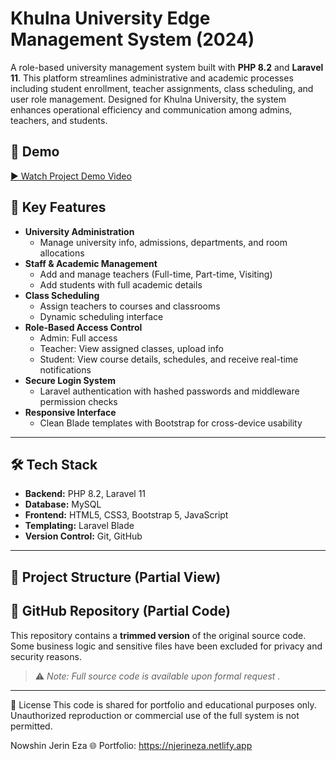 # Khulna University Edge Management System (2024)

A role-based university management system built with **PHP 8.2** and **Laravel 11**. This platform streamlines administrative and academic processes including student enrollment, teacher assignments, class scheduling, and user role management. Designed for Khulna University, the system enhances operational efficiency and communication among admins, teachers, and students.

## 🎥 Demo

[▶️ Watch Project Demo Video](https://bit.ly/3U7MlbE)


## 🚀 Key Features

- **University Administration**
  - Manage university info, admissions, departments, and room allocations
- **Staff & Academic Management**
  - Add and manage teachers (Full-time, Part-time, Visiting)
  - Add students with full academic details
- **Class Scheduling**
  - Assign teachers to courses and classrooms
  - Dynamic scheduling interface
- **Role-Based Access Control**
  - Admin: Full access
  - Teacher: View assigned classes, upload info
  - Student: View course details, schedules, and receive real-time notifications
- **Secure Login System**
  - Laravel authentication with hashed passwords and middleware permission checks
- **Responsive Interface**
  - Clean Blade templates with Bootstrap for cross-device usability

---

## 🛠️ Tech Stack

- **Backend:** PHP 8.2, Laravel 11
- **Database:** MySQL
- **Frontend:** HTML5, CSS3, Bootstrap 5, JavaScript
- **Templating:** Laravel Blade
- **Version Control:** Git, GitHub

---

## 📂 Project Structure (Partial View)
## 🔗 GitHub Repository (Partial Code)

This repository contains a **trimmed version** of the original source code. Some business logic and sensitive files have been excluded for privacy and security reasons.

> ⚠️ _Note: Full source code is available upon formal request ._

---


📄 License
This code is shared for portfolio and educational purposes only. Unauthorized reproduction or commercial use of the full system is not permitted.


Nowshin Jerin Eza
🌐 Portfolio: https://njerineza.netlify.app
